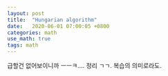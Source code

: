 ```yaml
---
layout: post
title:  "Hungarian algorithm"
date:   2020-06-01 07:00:05 +0800
categories: math
use_math: true
tags: math
---
```



급할건 없어보이니까 ㅡㅡㅋ.... 정리 ㄱㄱ. 복습의 의미로라도.